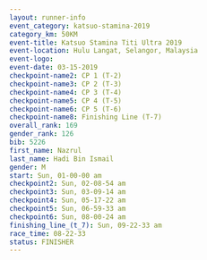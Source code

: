 ```yaml
---
layout: runner-info 
event_category: katsuo-stamina-2019 
category_km: 50KM 
event-title: Katsuo Stamina Titi Ultra 2019 
event-location: Hulu Langat, Selangor, Malaysia 
event-logo: 
event-date: 03-15-2019 
checkpoint-name2: CP 1 (T-2) 
checkpoint-name3: CP 2 (T-3) 
checkpoint-name4: CP 3 (T-4) 
checkpoint-name5: CP 4 (T-5) 
checkpoint-name6: CP 5 (T-6) 
checkpoint-name8: Finishing Line (T-7) 
overall_rank: 169
gender_rank: 126
bib: 5226
first_name: Nazrul
last_name: Hadi Bin Ismail
gender: M
start: Sun, 01-00-00 am
checkpoint2: Sun, 02-08-54 am
checkpoint3: Sun, 03-09-14 am
checkpoint4: Sun, 05-17-22 am
checkpoint5: Sun, 06-59-33 am
checkpoint6: Sun, 08-00-24 am
finishing_line_(t_7): Sun, 09-22-33 am
race_time: 08-22-33
status: FINISHER
---
```

